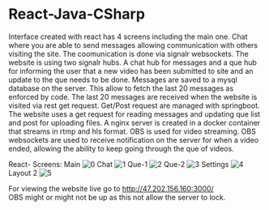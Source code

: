 # React-Java-CSharp

Interface created with react has 4 screens including the main one. Chat where you are able to send messages allowing communication with others visiting the site. The coomunication is done via signalr websockets. The website is using two signalr hubs. A chat hub for messages and a que hub for informing the user that a new video has been submitted to site and an update to the que needs to be done. Messages are saved to a mysql database on the server. This allow to fetch the last 20 messages as enforced by code. The last 20 messages are received when the website is visited via rest get request. Get/Post request are managed with springboot. The website uses a get request for reading messages and updating que list and post for uploading files. A nginx server is created in a docker container that streams in rtmp and hls format. OBS is used for video streaming. OBS websockets are used to receive notification on the server for when a video ended, allowing the ability to keep going through the que of videos.

React-
Screens:
Main
![0](https://user-images.githubusercontent.com/83076267/219884985-2d82fd08-e2c8-4c4e-910e-2e604b75cfa3.png)
Chat
![1](https://user-images.githubusercontent.com/83076267/219884940-c99b27a8-6db6-4dde-9039-8842fca12406.png)
Que-1
![2](https://user-images.githubusercontent.com/83076267/219885015-20e4c31e-55db-434f-8fcd-5cb8ee9847c6.png)
Que-2
![3](https://user-images.githubusercontent.com/83076267/219885016-6aec8c3f-7097-4fbf-b98d-d6a76ca57590.png)
Settings
![4](https://user-images.githubusercontent.com/83076267/219885019-014ad092-8ac9-4ae0-afa6-5ac968e9c263.png)
Layout 2
![5](https://user-images.githubusercontent.com/83076267/219885025-ad1c776d-a6bc-4bfa-b6b4-1d7b49ee2eb8.png)



For viewing the website live go to http://47.202.156.160:3000/  
OBS might or might not be up as this not allow the server to lock.
